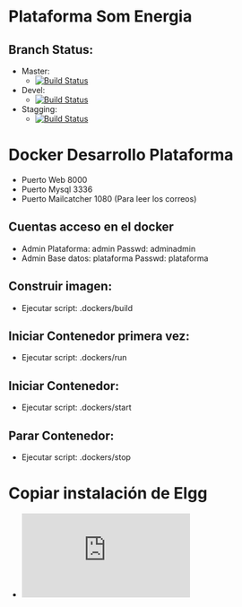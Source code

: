 # Plataforma Som Energia
## Branch Status:  
- Master:
  + [![Build Status](https://travis-ci.org/Som-Energia/plataforma.svg?branch=master)](https://travis-ci.org/Som-Energia/plataforma)
- Devel: 
  + [![Build Status](https://travis-ci.org/Som-Energia/plataforma.svg?branch=devel)](https://travis-ci.org/Som-Energia/plataforma)
- Stagging:
  + [![Build Status](https://travis-ci.org/Som-Energia/plataforma.svg?branch=stagging)](https://travis-ci.org/Som-Energia/plataforma)
  
# Docker Desarrollo Plataforma

- Puerto Web 8000
- Puerto Mysql 3336
- Puerto Mailcatcher 1080 (Para leer los correos) 

## Cuentas acceso en el docker
- Admin Plataforma: admin Passwd: adminadmin
- Admin Base datos: plataforma Passwd: plataforma

## Construir imagen: 
- Ejecutar script: .dockers/build

## Iniciar Contenedor primera vez:
- Ejecutar script: .dockers/run

## Iniciar Contenedor:
- Ejecutar script: .dockers/start

## Parar Contenedor:
- Ejecutar script: .dockers/stop

# Copiar instalación de Elgg
- ![Duplicar instalación](http://learn.elgg.org/es/1.9/admin/duplicate-installation.html)

